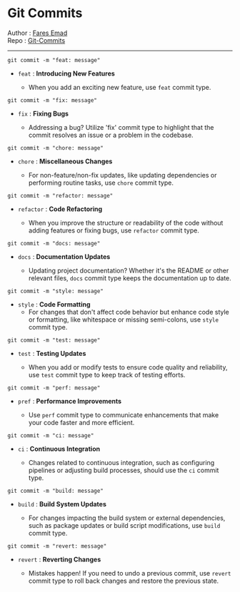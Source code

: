 # Git Commits
 Author : [Fares Emad
](https://github.com/faresemad/)  
 Repo : [Git-Commits](https://github.com/faresemad/Git-Commits)

<hr>

```shell
git commit -m "feat: message"
```

- `feat` : **Introducing New Features**
  
  - When you add an exciting new feature, use ``feat`` commit type.



```shell
git commit -m "fix: message"
```

- `fix` : **Fixing Bugs**
  
  - Addressing a bug? Utilize 'fix' commit type to highlight that the commit resolves an issue or a problem in the codebase.



```shell
git commit -m "chore: message"
```

- `chore` : **Miscellaneous Changes**
  
  - For non-feature/non-fix updates, like updating dependencies or performing routine tasks, use `chore` commit type.


```shell
git commit -m "refactor: message"
```

- `refactor` : **Code Refactoring**
  
  - When you improve the structure or readability of the code without adding features or fixing bugs, use `refactor` commit type.



```shell
git commit -m "docs: message"
```

- `docs` : **Documentation Updates**
  
  - Updating project documentation? Whether it's the README or other relevant files, `docs` commit type keeps the documentation up to date.



```shell
git commit -m "style: message"
```

- `style` :  **Code Formatting**
  - For changes that don't affect code behavior but enhance code style or formatting, like whitespace or missing semi-colons, use `style` commit type.



```shell
git commit -m "test: message"
```

- `test` : **Testing Updates**
  
  - When you add or modify tests to ensure code quality and reliability, use `test` commit type to keep track of testing efforts.



```shell
git commit -m "perf: message"
```

- `pref` : **Performance Improvements**
  
  - Use `perf` commit type to communicate enhancements that make your code faster and more efficient.


```shell
git commit -m "ci: message"
```

- `ci` : **Continuous Integration**
  
  - Changes related to continuous integration, such as configuring pipelines or adjusting build processes, should use the `ci` commit type.



```shell
git commit -m "build: message"
```

- `build` : **Build System Updates**
  
  - For changes impacting the build system or external dependencies, such as package updates or build script modifications, use `build` commit type.



```shell
git commit -m "revert: message"
```

- `revert` : **Reverting Changes**
  
  - Mistakes happen! If you need to undo a previous commit, use `revert` commit type to roll back changes and restore the previous state.